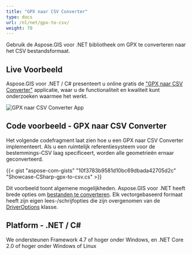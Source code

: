 ```yaml
---
title: "GPX naar CSV Converter"
type: docs
url: /nl/net/gpx-to-csv/
weight: 70
---
```


Gebruik de Aspose.GIS voor .NET bibliotheek om GPX te converteren naar het CSV bestandsformaat.

## **Live Voorbeeld**

Aspose.GIS voor .NET / C# presenteert u online gratis de ["GPX naar CSV Converter"](https://products.aspose.app/gis/conversion/gpx-to-csv) applicatie, waar u de functionaliteit en kwaliteit kunt onderzoeken waarmee het werkt.

![GPX naar CSV Converter App](conversion.png)

## **Code voorbeeld - GPX naar CSV Converter**

Het volgende codefragment laat zien hoe u een GPX naar CSV Converter implementeert. Als u een ruimtelijk referentiesysteem voor de bestemmings-CSV laag specificeert, worden alle geometrieën ernaar geconverteerd. 

{{< gist "aspose-com-gists" "10f3783b9581d10bc69dbada42705d2c" "Showcase-CSharp-gpx-to-csv.cs" >}}

Dit voorbeeld toont algemene mogelijkheden. Aspose.GIS voor .NET heeft brede opties om [bestanden te converteren](https://docs.aspose.com/gis/net/vector-layers/). Elk vectorgebaseerd formaat heeft zijn eigen lees-/schrijfopties die zijn overgenomen van de [DriverOptions](https://reference.aspose.com/gis/net/aspose.gis/driveroptions) klasse.

## **Platform - .NET / C#**

We ondersteunen Framework 4.7 of hoger onder Windows, en .NET Core 2.0 of hoger onder Windows of Linux

